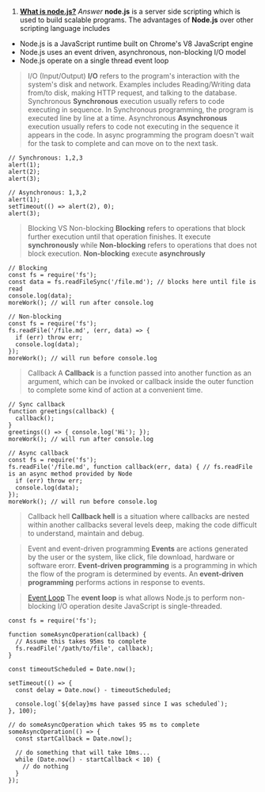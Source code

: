 1. **[What is node.js?](https://www.freecodecamp.org/news/node-js-what-when-where-why-how-ab8424886e2/)**
  _Answer_
  **node.js** is a server side scripting which is used to build scalable programs. The advantages of **Node.js** over other scripting language includes
  - Node.js is a JavaScript runtime built on Chrome's V8 JavaScript engine
  - Node.js uses an event driven, asynchronous, non-blocking I/O model
  - Node.js operate on a single thread event loop
  > I/O (Input/Output)
  **I/O** refers to the program's interaction with the system's disk and network. Examples includes Reading/Writing data from/to disk, making HTTP request, and talking to the database.
  > Synchronous
  **Synchronous** execution usually refers to code executing in sequence. In Synchronous programming, the program is executed line by line at a time.
  > Asynchronous
  **Asynchronous** execution usually refers to code not executing in the sequence it appears in the code. In async programming the program doesn't wait for the task to complete and can move on to the next task.
  ```
  // Synchronous: 1,2,3
  alert(1);
  alert(2);
  alert(3);

  // Asynchronous: 1,3,2
  alert(1);
  setTimeout(() => alert(2), 0);
  alert(3);
  ```
  > Blocking VS Non-blocking
  **Blocking** refers to operations that block further execution until that operation finishes. It execute **synchronously** while **Non-blocking** refers to operations that does not block execution. **Non-blocking** execute **asynchrously**

  ```
  // Blocking
  const fs = require('fs');
  const data = fs.readFileSync('/file.md'); // blocks here until file is read
  console.log(data);
  moreWork(); // will run after console.log

  // Non-blocking
  const fs = require('fs');
  fs.readFile('/file.md', (err, data) => {
    if (err) throw err;
    console.log(data);
  });
  moreWork(); // will run before console.log
  ```
  > Callback
  A **Callback** is a function passed into another function as an argument, which can be invoked or callback inside the outer function to complete some kind of action at a convenient time.
  ```
  // Sync callback
  function greetings(callback) {
    callback();
  }
  greetings(() => { console.log('Hi'); });
  moreWork(); // will run after console.log

  // Async callback
  const fs = require('fs');
  fs.readFile('/file.md', function callback(err, data) { // fs.readFile is an async method provided by Node
    if (err) throw err;
    console.log(data);
  });
  moreWork(); // will run before console.log
  ```
  > Callback hell
  **Callback hell** is a situation where callbacks are nested within another callbacks several levels deep, making the code difficult to understand, maintain and debug.

  > Event and event-driven programming
  **Events** are actions generated by the user or the system, like click, file download, hardware or software erorr.
  **Event-driven programming** is a programming in which the flow of the program is determined by events. An **event-driven programming** performs actions in response to events.

  > [Event Loop](https://nodejs.org/de/docs/guides/event-loop-timers-and-nexttick/#what-is-the-event-loop)
  The **event loop** is what allows Node.js to perform non-blocking I/O operation desite JavaScript is single-threaded.

  ```
  const fs = require('fs');

  function someAsyncOperation(callback) {
    // Assume this takes 95ms to complete
    fs.readFile('/path/to/file', callback);
  }

  const timeoutScheduled = Date.now();

  setTimeout(() => {
    const delay = Date.now() - timeoutScheduled;

    console.log(`${delay}ms have passed since I was scheduled`);
  }, 100);

  // do someAsyncOperation which takes 95 ms to complete
  someAsyncOperation(() => {
    const startCallback = Date.now();

    // do something that will take 10ms...
    while (Date.now() - startCallback < 10) {
      // do nothing
    }
  });
  ```